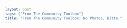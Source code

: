 ```yaml
---
layout: post
tags: ["From The Community Toolbox"]
title: "From The Community Toolbox: No Photos, Bitte."
---
```

